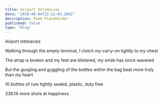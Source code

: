 ```yaml
---
title: Airport Intimacies 
date: "2019-08-04T22:12:03.284Z"
description: Poem Placeholder 
published: false
type: "blog"
---
```


Airport Intimacies 

Walking through the empty 
terminal, I clutch my carry-on
tightly to my chest 

The strap is broken
and my feet are blistered, 
my smile has since wavered 

But the gurgling and guggling 
of the bottles within the bag 
beat more truly than my heart

10 bottles of rum 
tightly sealed, 
plastic, duty free 

338.14 more shots 
at happiness